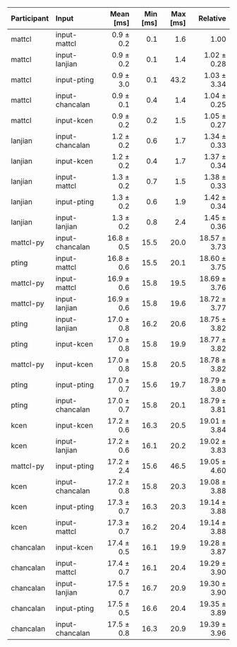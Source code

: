 | Participant | Input | Mean [ms] | Min [ms] | Max [ms] | Relative |
|:---|:---|---:|---:|---:|---:|
| mattcl | input-mattcl | 0.9 ± 0.2 | 0.1 | 1.6 | 1.00 |
| mattcl | input-lanjian | 0.9 ± 0.2 | 0.1 | 1.4 | 1.02 ± 0.28 |
| mattcl | input-pting | 0.9 ± 3.0 | 0.1 | 43.2 | 1.03 ± 3.34 |
| mattcl | input-chancalan | 0.9 ± 0.1 | 0.4 | 1.4 | 1.04 ± 0.25 |
| mattcl | input-kcen | 0.9 ± 0.2 | 0.2 | 1.5 | 1.05 ± 0.27 |
| lanjian | input-chancalan | 1.2 ± 0.2 | 0.6 | 1.7 | 1.34 ± 0.33 |
| lanjian | input-kcen | 1.2 ± 0.2 | 0.4 | 1.7 | 1.37 ± 0.34 |
| lanjian | input-mattcl | 1.3 ± 0.2 | 0.7 | 1.5 | 1.38 ± 0.33 |
| lanjian | input-pting | 1.3 ± 0.2 | 0.6 | 1.9 | 1.42 ± 0.34 |
| lanjian | input-lanjian | 1.3 ± 0.2 | 0.8 | 2.4 | 1.45 ± 0.36 |
| mattcl-py | input-chancalan | 16.8 ± 0.5 | 15.5 | 20.0 | 18.57 ± 3.73 |
| pting | input-mattcl | 16.8 ± 0.6 | 15.5 | 20.1 | 18.60 ± 3.75 |
| mattcl-py | input-mattcl | 16.9 ± 0.6 | 15.8 | 19.5 | 18.69 ± 3.76 |
| mattcl-py | input-lanjian | 16.9 ± 0.6 | 15.8 | 19.6 | 18.72 ± 3.77 |
| pting | input-lanjian | 17.0 ± 0.8 | 16.2 | 20.6 | 18.75 ± 3.82 |
| pting | input-kcen | 17.0 ± 0.8 | 15.8 | 19.9 | 18.77 ± 3.82 |
| mattcl-py | input-kcen | 17.0 ± 0.8 | 15.8 | 20.5 | 18.78 ± 3.82 |
| pting | input-pting | 17.0 ± 0.7 | 15.6 | 19.7 | 18.79 ± 3.80 |
| pting | input-chancalan | 17.0 ± 0.7 | 15.8 | 20.1 | 18.79 ± 3.81 |
| kcen | input-kcen | 17.2 ± 0.6 | 16.3 | 20.5 | 19.01 ± 3.84 |
| kcen | input-lanjian | 17.2 ± 0.6 | 16.1 | 20.2 | 19.02 ± 3.83 |
| mattcl-py | input-pting | 17.2 ± 2.4 | 15.6 | 46.5 | 19.05 ± 4.60 |
| kcen | input-chancalan | 17.2 ± 0.8 | 15.8 | 20.3 | 19.08 ± 3.88 |
| kcen | input-pting | 17.3 ± 0.7 | 16.3 | 20.3 | 19.14 ± 3.88 |
| kcen | input-mattcl | 17.3 ± 0.7 | 16.2 | 20.4 | 19.14 ± 3.88 |
| chancalan | input-kcen | 17.4 ± 0.5 | 16.1 | 19.9 | 19.28 ± 3.87 |
| chancalan | input-mattcl | 17.4 ± 0.7 | 16.1 | 20.4 | 19.29 ± 3.90 |
| chancalan | input-lanjian | 17.5 ± 0.7 | 16.7 | 20.9 | 19.30 ± 3.90 |
| chancalan | input-pting | 17.5 ± 0.5 | 16.6 | 20.4 | 19.35 ± 3.89 |
| chancalan | input-chancalan | 17.5 ± 0.8 | 16.3 | 20.9 | 19.39 ± 3.96 |
